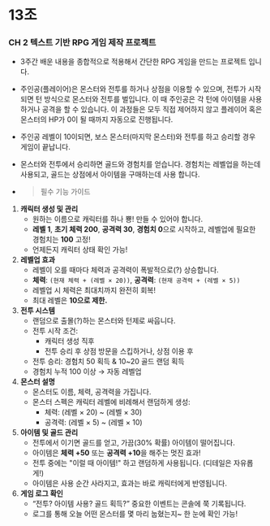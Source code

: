 # 13조 
### CH 2 텍스트 기반 RPG 게임 제작 프로젝트
- 3주간 배운 내용을 종합적으로 적용해서 간단한 RPG 게임을 만드는 프로젝트 입니다.
- 주인공(플레이어)은 몬스터와 전투를 하거나 상점을 이용할 수 있으며, 전투가 시작되면 턴 방식으로 몬스터와 전투를 벌입니다. 이 때 주인공은 각 턴에 아이템을 사용하거나 공격을 할 수 있습니다. 이 과정들은 모두 직접 제어하지 않고 플레이어 혹은 몬스터의 HP가 0이 될 때까지 자동으로 진행됩니다.
- 주인공 레벨이 10이되면, 보스 몬스터(마지막 몬스터)와 전투를 하고 승리할 경우 게임이 끝납니다.
- 몬스터와 전투에서 승리하면 골드와 경험치를 얻습니다. 경험치는 레벨업을 하는데 사용되고, 골드는 상점에서 아이템을 구매하는데 사용 합니다.

- 
  > 필수 기능 가이드

1. **캐릭터 생성 및 관리**
    - 원하는 이름으로 캐릭터를 하나 뿅! 만들 수 있어야 합니다.
    - **레벨 1**, **초기 체력 200**, **공격력 30**, **경험치 0**으로 시작하고, 레벨업에 필요한 경험치는 **100** 고정!
    - 언제든지 캐릭터 상태 확인 가능!
2. **레벨업 효과**
    - 레벨이 오를 때마다 체력과 공격력이 폭발적으로(?) 상승합니다.
    - **체력**: `(현재 체력 + (레벨 × 20))`, **공격력**: `(현재 공격력 + (레벨 × 5))`
    - 레벨업 시 체력은 최대치까지 완전히 회복!
    - 최대 레벨은 **10으로 제한.**
3. **전투 시스템**
    - 랜덤으로 출몰(?)하는 몬스터와 턴제로 싸웁니다.
    - 전투 시작 조건:
        - 캐릭터 생성 직후
        - 전투 승리 후 상점 방문을 스킵하거나, 상점 이용 후
    - 전투 승리: 경험치 50 획득 & 10~20 골드 랜덤 획득
    - 경험치 누적 100 이상 → 자동 레벨업
4. **몬스터 설명**
    - 몬스터도 이름, 체력, 공격력을 가집니다.
    - 몬스터 스펙은 캐릭터 레벨에 비례해서 랜덤하게 생성:
        - 체력: (레벨 × 20) ~ (레벨 × 30)
        - 공격력: (레벨 × 5) ~ (레벨 × 10)
5. **아이템 및 골드 관리**
    - 전투에서 이기면 골드를 얻고, 가끔(30% 확률) 아이템이 떨어집니다.
    - 아이템은 **체력 +50** 또는 **공격력 +10**을 해주는 멋진 효과!
    - 전투 중에는 "이럴 때 아이템!" 하고 랜덤하게 사용됩니다. (디테일은 자유롭게!)
    - 아이템은 사용 순간 사라지고, 효과는 바로 캐릭터에게 반영됩니다.
6. **게임 로그 확인**
    - “전투? 아이템 사용? 골드 획득?” 중요한 이벤트는 콘솔에 쭉 기록됩니다.
    - 로그를 통해 오늘 어떤 몬스터를 몇 마리 눕혔는지~ 한 눈에 확인 가능!
